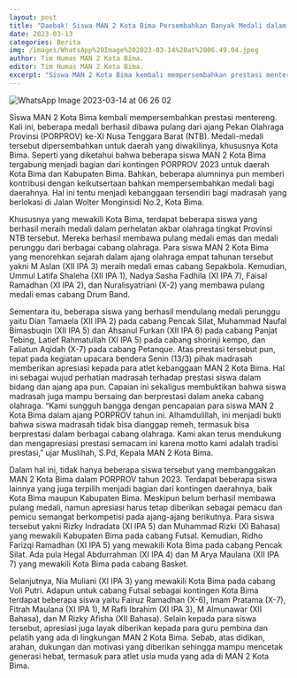 ```yaml
---
layout: post
title: "Daebak! Siswa MAN 2 Kota Bima Persembahkan Banyak Medali dalam PORPROV XI NTB 2023"
date: 2023-03-13
categories: Berita
img: /images/WhatsApp%20Image%202023-03-14%20at%2006.49.04.jpeg
author: Tim Humas MAN 2 Kota Bima.
editor: Tim Humas MAN 2 Kota Bima.
excerpt: "Siswa MAN 2 Kota Bima kembali mempersembahkan prestasi mentereng. Kali ini, beberapa medali berhasil dibawa pulang dari ajang Pekan Olahraga Provinsi (PORPROV) ke-XI Nusa Tenggara Barat (NTB)."
---
```

![WhatsApp Image 2023-03-14 at 06 26 02](https://user-images.githubusercontent.com/124013543/224848030-7ca6e407-7345-4301-b0de-2fa5aef0dab2.jpeg)

Siswa MAN 2 Kota Bima kembali mempersembahkan prestasi mentereng. Kali ini, beberapa medali berhasil dibawa pulang dari ajang Pekan Olahraga Provinsi (PORPROV) ke-XI Nusa Tenggara Barat (NTB). Medali-medali tersebut dipersembahkan untuk daerah yang diwakilinya, khususnya Kota Bima. 
Seperti yang diketahui bahwa beberapa siswa MAN 2 Kota Bima tergabung menjadi bagian dari kontingen PORPROV 2023 untuk daerah Kota Bima dan Kabupaten Bima. Bahkan, beberapa alumninya pun memberi kontribusi dengan keikutsertaan bahkan mempersembahkan medali bagi daerahnya. Hal ini tentu menjadi kebanggaan tersendiri bagi madrasah yang berlokasi di Jalan Wolter Monginsidi No.2, Kota Bima.


Khususnya yang mewakili Kota Bima, terdapat beberapa siswa yang berhasil meraih medali dalam perhelatan akbar olahraga tingkat Provinsi NTB tersebut. Mereka berhasil membawa pulang medali emas dan medali perunggu dari berbagai cabang olahraga.
Para siswa MAN 2 Kota Bima yang menorehkan sejarah dalam ajang olahraga empat tahunan tersebut yakni M Aslan (XII IPA 3) meraih medali emas cabang Sepakbola. Kemudian, Ummul Latifa Shaleha (XII IPA 1), Nadya Sasha Fadhila (XI IPA 7), Faisal Ramadhan (XI IPA 2), dan Nuralisyatriani (X-2) yang membawa pulang medali emas cabang Drum Band.


Sementara itu, beberapa siswa yang berhasil mendulang medali perunggu yaitu Dian Tamaela (XII IPA 2) pada cabang Pencak Silat, Muhammad Naufal Bimasbuqin (XII IPA 5) dan Ahsanul Furkan (XII IPA 6) pada cabang Panjat Tebing, Latief Rahmatullah (XI IPA 5) pada cabang shorinji kempo, dan Faliatun Aqidah (X-7) pada cabang Petanque.
Atas prestasi tersebut pun, tepat pada kegiatan upacara bendera Senin (13/3) pihak madrasah memberikan apresiasi kepada para atlet kebanggaan MAN 2 Kota Bima. Hal ini sebagai wujud perhatian madrasah terhadap prestasi siswa dalam bidang dan ajang apa pun. Capaian ini sekaligus membuktikan bahwa siswa madrasah juga mampu bersaing dan berprestasi dalam aneka cabang olahraga.
“Kami sungguh bangga dengan pencapaian para siswa MAN 2 Kota Bima dalam ajang PORPROV tahun ini. Alhamdulillah, ini menjadi bukti bahwa siswa madrasah tidak bisa dianggap remeh, termasuk bisa berprestasi dalam berbagai cabang olahraga. Kami akan terus mendukung dan mengapresiasi prestasi semacam ini karena motto kami adalah tradisi prestasi,” ujar Muslihah, S.Pd, Kepala MAN 2 Kota Bima.


Dalam hal ini, tidak hanya beberapa siswa tersebut yang membanggakan MAN 2 Kota Bima dalam PORPROV tahun 2023. Terdapat beberapa siswa lainnya yang juga terpilih menjadi bagian dari kontingen daerahnya, baik Kota Bima maupun Kabupaten Bima. Meskipun belum berhasil membawa pulang medali, namun apresiasi harus tetap diberikan sebagai pemacu dan pemicu semangat berkompetisi pada ajang-ajang berikutnya.
Para siswa tersebut yakni Rizky Indradata (XI IPA 5) dan Muhammad Rizki (XI Bahasa) yang mewakili Kabupaten Bima pada cabang Futsal. Kemudian, Ridho Farizqi Ramadhan (XI IPA 5) yang mewakili Kota Bima pada cabang Pencak Silat. Ada pula Hegal Abdurrahman (XI IPA 4) dan M Arya Maulana (XII IPA 7) yang mewakili Kota Bima pada cabang Basket.


Selanjutnya, Nia Muliani (XI IPA 3) yang mewakili Kota Bima pada cabang Voli Putri. Adapun untuk cabang Futsal sebagai kontingen Kota Bima terdapat beberapa siswa yaitu Fairuz Ramadhan (X-6), Imam Pratama (X-7), Fitrah Maulana (XI IPA 1), M Rafli Ibrahim (XI IPA 3), M Almunawar (XII Bahasa), dan M Rizky Afisha (XII Bahasa). 
Selain kepada para siswa tersebut, apresiasi juga layak diberikan kepada para guru pembina dan pelatih yang ada di lingkungan MAN 2 Kota Bima. Sebab, atas didikan, arahan, dukungan dan motivasi yang diberikan sehingga mampu mencetak generasi hebat, termasuk para atlet usia muda yang ada di MAN 2 Kota Bima.
